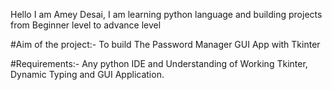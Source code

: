 Hello I am Amey Desai, I am learning python language and building projects from Beginner level to advance level

#Aim of the project:- To build The Password Manager GUI App with Tkinter

#Requirements:- Any python IDE and Understanding of Working Tkinter, Dynamic Typing and GUI Application.